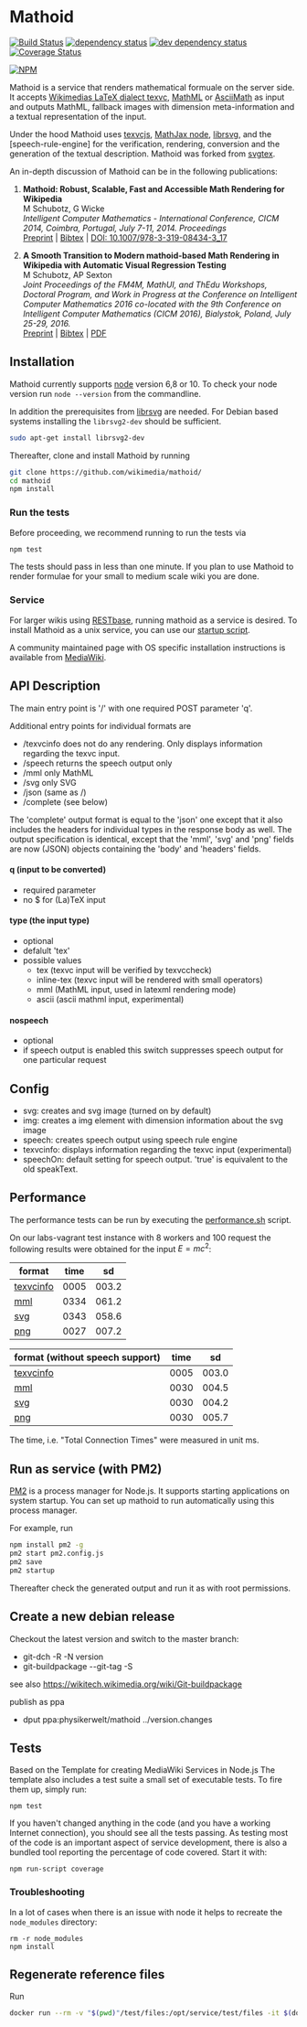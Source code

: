 # Mathoid

[![Build Status][1]][2] [![dependency status][3]][4] [![dev dependency status][5]][6] [![Coverage Status][7]][8]

[![NPM](https://nodei.co/npm/mathoid.png)](https://nodei.co/npm/mathoid/)

Mathoid is a service that renders mathematical formuale on the server side.
It accepts
[Wikimedias LaTeX dialect texvc](https://en.wikipedia.org/wiki/Help:Displaying_a_formula),
[MathML](https://en.wikipedia.org/wiki/MathML) or
[AsciiMath](https://en.wikipedia.org/wiki/AsciiMath) as input and outputs 
MathML, 
fallback images with dimension meta-information and a textual representation of the input.

Under the hood Mathoid uses
[texvcjs](https://github.com/wikimedia/texvcjs),
[MathJax node](https://github.com/mathjax/MathJax-node),
[librsvg](https://github.com/2gis/node-rsvg), and the
[speech-rule-engine] 
 for the verification, rendering, conversion and the generation of the textual description.
Mathoid was forked from [svgtex](https://github.com/agrbin/svgtex).

An in-depth discussion of Mathoid can be in the following publications:

1. __Mathoid: Robust, Scalable, Fast and Accessible Math Rendering for Wikipedia__  
M Schubotz, G Wicke  
_Intelligent Computer Mathematics - International Conference, CICM 2014, Coimbra, Portugal, July 7-11, 2014. Proceedings_  
 [Preprint](https://arxiv.org/pdf/1404.6179.pdf) | [Bibtex](https://dblp.uni-trier.de/rec/bibtex/conf/mkm/SchubotzW14) | [DOI: 10.1007/978-3-319-08434-3_17](http://dx.doi.org/10.1007/978-3-319-08434-3_17)

2. __A Smooth Transition to Modern mathoid-based Math Rendering in Wikipedia with Automatic Visual Regression Testing__  
M Schubotz, AP Sexton  
_Joint Proceedings of the FM4M, MathUI, and ThEdu Workshops, Doctoral Program, and Work in Progress at the Conference on Intelligent Computer Mathematics 2016 co-located with the 9th Conference on Intelligent Computer Mathematics (CICM 2016), Bialystok, Poland, July 25-29, 2016._  
[Preprint](http://pure-oai.bham.ac.uk/ws/files/31196373/Schubotz_Sexton_Smooth_Transition_CEUR_Proceedings.pdf) | [Bibtex](https://dblp.org/rec/bib/conf/cikm/SchubotzS16) | [PDF]( http://ceur-ws.org/Vol-1785/W48.pdf)

## Installation
Mathoid currently supports [node](https://nodejs.org/) version 6,8 or 10. To check your node version run
`node --version` from the commandline. 

In addition the prerequisites from [librsvg](https://www.npmjs.com/package/librsvg#installation) are needed.
For Debian based systems installing the `librsvg2-dev` should be sufficient.
```bash
sudo apt-get install librsvg2-dev
```
Thereafter, clone and install Mathoid by running
```bash
git clone https://github.com/wikimedia/mathoid/
cd mathoid
npm install
```

### Run the tests
Before proceeding, we recommend running to run the tests via
```bash
npm test
```

The tests should pass in less than one minute.
If you plan to use Mathoid to render formulae for your small to medium scale wiki you are done.

### Service
For larger wikis using [RESTbase](https://www.mediawiki.org/wiki/RESTBase), running mathoid as a service is desired.
To install Mathoid as a unix service, you can use our [startup script](scripts/gen-init-scripts.rb).

A community maintained page with OS specific installation instructions is available from [MediaWiki](https://www.mediawiki.org/wiki/Manual:Mathoid).

## API Description

The main entry point is '/' with one required POST parameter 'q'.

Additional entry points for individual formats are
* /texvcinfo does not do any rendering. Only displays information regarding the texvc input.
* /speech returns the speech output only
* /mml only MathML
* /svg only SVG
* /json (same as /)
* /complete (see below)

The 'complete' output format is equal to the 'json' one except that it also
includes the headers for individual types in the response body as well. The
output specification is identical, except that the 'mml', 'svg' and 'png' fields
are now (JSON) objects containing the 'body' and 'headers' fields.

#### q (input to be converted)

* required parameter
* no $ for (La)TeX input

#### type (the input type)
* optional
* defalult 'tex'
* possible values
  * tex (texvc input will be verified by texvccheck)
  * inline-tex (texvc input will be rendered with small operators)
  * mml (MathML input, used in latexml rendering mode)
  * ascii (ascii mathml input, experimental)

#### nospeech
* optional
* if speech output is enabled this switch suppresses speech output for one particular request

## Config
* svg: creates and svg image (turned on by default)
* img: creates a img element with dimension information about the svg image
* speech: creates speech output using speech rule engine
* texvcinfo: displays information regarding the texvc input (experimental)
* speechOn: default setting for speech output. 'true' is equivalent to the old speakText.

## Performance
The performance tests can be run by executing the [performance.sh](scripts/performance.sh) script.

On our labs-vagrant test instance with 8 workers and 100 request the following results were obtained
for the input $E = m c^2$:

|format                                      |time|    sd|
|--------------------------------------------|----|------|
| [texvcinfo](doc/test_results/performance_texvcinfo.txt) |0005|003.2|
| [mml](doc/test_results/performance_mml.txt)             |0334|061.2|
| [svg](doc/test_results/performance_svg.txt)             |0343|058.6|
| [png](doc/test_results/performance_png.txt)             |0027|007.2|

|format (without speech support)               |time|    sd|
|----------------------------------------------|----|------|
| [texvcinfo](doc/test_results/ns/performance_texvcinfo.txt) |0005|003.0|
| [mml](doc/test_results/ns/performance_mml.txt)             |0030|004.5|
| [svg](doc/test_results/ns/performance_svg.txt)             |0030|004.2|
| [png](doc/test_results/ns/performance_png.txt)             |0030|005.7|
The time, i.e. "Total Connection Times" were measured in unit ms.

## Run as service (with PM2)

[PM2](http://pm2.keymetrics.io/) is a process manager for Node.js. It supports starting applications
on system startup. You can set up mathoid to run automatically using this process manager.

For example, run
```bash
npm install pm2 -g
pm2 start pm2.config.js
pm2 save
pm2 startup
```
Thereafter check the generated output and run it as with root permissions.

## Create a new debian release

Checkout the latest version and switch to the master branch:
* git-dch -R -N version
* git-buildpackage --git-tag -S

see also https://wikitech.wikimedia.org/wiki/Git-buildpackage

publish as ppa
* dput ppa:physikerwelt/mathoid ../version.changes

## Tests
Based on the Template for creating MediaWiki Services in Node.js
The template also includes a test suite a small set of executable tests. To fire
them up, simply run:

```
npm test
```

If you haven't changed anything in the code (and you have a working Internet
connection), you should see all the tests passing. As testing most of the code
is an important aspect of service development, there is also a bundled tool
reporting the percentage of code covered. Start it with:

```
npm run-script coverage
```

### Troubleshooting

In a lot of cases when there is an issue with node it helps to recreate the
`node_modules` directory:

```
rm -r node_modules
npm install
```

## Regenerate reference files

Run
```bash
docker run --rm -v "$(pwd)"/test/files:/opt/service/test/files -it $(docker build -f dist/Dockerfile -q . ) scripts/imgUpdate.js --force

```

[1]: https://travis-ci.org/wikimedia/mathoid.svg
[2]: https://travis-ci.org/wikimedia/mathoid
[3]: https://david-dm.org/wikimedia/mathoid.svg
[4]: https://david-dm.org/wikimedia/mathoid
[5]: https://david-dm.org/wikimedia/mathoid/dev-status.svg
[6]: https://david-dm.org/wikimedia/mathoid#info=devDependencies
[7]: https://img.shields.io/coveralls/wikimedia/mathoid.svg
[8]: https://coveralls.io/r/wikimedia/mathoid

